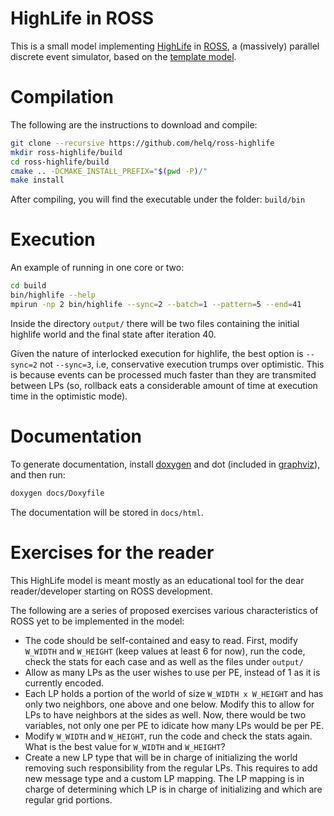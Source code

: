 # HighLife in ROSS

This is a small model implementing [HighLife][] in [ROSS][], a (massively) parallel
discrete event simulator, based on the [template model][template-model].

[HighLife]: https://conwaylife.com/wiki/OCA:HighLife
[ROSS]: https://github.com/ROSS-org/ROSS
[template-model]: https://github.com/ROSS-org/template-model

# Compilation

The following are the instructions to download and compile:

```bash
git clone --recursive https://github.com/helq/ross-highlife
mkdir ross-highlife/build
cd ross-highlife/build
cmake .. -DCMAKE_INSTALL_PREFIX="$(pwd -P)/"
make install
```

After compiling, you will find the executable under the folder: `build/bin`

# Execution

An example of running in one core or two:

```bash
cd build
bin/highlife --help
mpirun -np 2 bin/highlife --sync=2 --batch=1 --pattern=5 --end=41
```

Inside the directory `output/` there will be two files containing the initial highlife
world and the final state after iteration 40.

Given the nature of interlocked execution for highlife, the best option is `--sync=2` not
`--sync=3`, i.e, conservative execution trumps over optimistic. This is because events can
be processed much faster than they are transmited between LPs (so, rollback eats a
considerable amount of time at execution time in the optimistic mode).

# Documentation

To generate documentation, install [doxygen][] and dot (included in [graphviz][]), and then run:

```bash
doxygen docs/Doxyfile
```

The documentation will be stored in `docs/html`.

[doxygen]: https://www.doxygen.nl/
[graphviz]: https://www.graphviz.org/

# Exercises for the reader

This HighLife model is meant mostly as an educational tool for the dear reader/developer
starting on ROSS development.

The following are a series of proposed exercises various characteristics of ROSS yet to be
implemented in the model:

- The code should be self-contained and easy to read. First, modify `W_WIDTH` and
   `W_HEIGHT` (keep values at least 6 for now), run the code, check the stats for each
   case and as well as the files under `output/`
- Allow as many LPs as the user wishes to use per PE, instead of 1 as it is currently
    encoded.
- Each LP holds a portion of the world of size `W_WIDTH x W_HEIGHT` and has only two
    neighbors, one above and one below. Modify this to allow for LPs to have neighbors at
    the sides as well. Now, there would be two variables, not only one per PE to idicate
    how many LPs would be per PE.
- Modify `W_WIDTH` and `W_HEIGHT`, run the code and check the stats again. What is the
    best value for `W_WIDTH` and `W_HEIGHT`?
- Create a new LP type that will be in charge of initializing the world removing such
    responsibility from the regular LPs. This requires to add new message type and a
    custom LP mapping. The LP mapping is in charge of determining which LP is in charge of
    initializing and which are regular grid portions.
